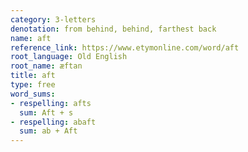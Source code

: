 ```yaml
---
category: 3-letters
denotation: from behind, behind, farthest back
name: aft
reference_link: https://www.etymonline.com/word/aft
root_language: Old English
root_name: æftan
title: aft
type: free
word_sums:
- respelling: afts
  sum: Aft + s
- respelling: abaft
  sum: ab + Aft
---
```


